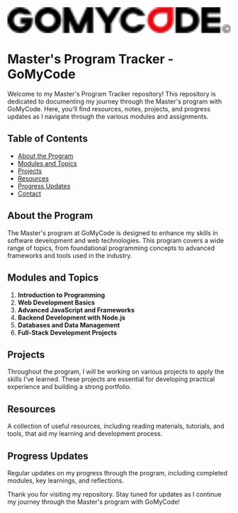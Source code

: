 <img src="https://raw.githubusercontent.com/Kid-jnr/gomycode/refs/heads/main/asset/gomycodeLogo.png" width="600" style="background-color: white">

# Master's Program Tracker - GoMyCode

Welcome to my Master's Program Tracker repository! This repository is dedicated to documenting my journey through the Master's program with GoMyCode. Here, you'll find resources, notes, projects, and progress updates as I navigate through the various modules and assignments.

## Table of Contents

- [About the Program](#about-the-program)
- [Modules and Topics](#modules-and-topics)
- [Projects](#projects)
- [Resources](#resources)
- [Progress Updates](#progress-updates)
- [Contact](#contact)

## About the Program

The Master's program at GoMyCode is designed to enhance my skills in software development and web technologies. This program covers a wide range of topics, from foundational programming concepts to advanced frameworks and tools used in the industry.

## Modules and Topics

1. **Introduction to Programming**
2. **Web Development Basics**
3. **Advanced JavaScript and Frameworks**
4. **Backend Development with Node.js**
5. **Databases and Data Management**
6. **Full-Stack Development Projects**

## Projects

Throughout the program, I will be working on various projects to apply the skills I've learned. These projects are essential for developing practical experience and building a strong portfolio.

## Resources

A collection of useful resources, including reading materials, tutorials, and tools, that aid my learning and development process.

## Progress Updates

Regular updates on my progress through the program, including completed modules, key learnings, and reflections.

Thank you for visiting my repository. Stay tuned for updates as I continue my journey through the Master's program with GoMyCode!

